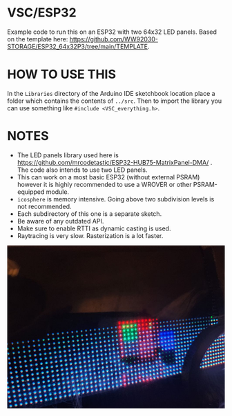 # VSC/ESP32

Example code to run this on an ESP32 with two 64x32 LED panels. Based on the template here: https://github.com/WW92030-STORAGE/ESP32_64x32P3/tree/main/TEMPLATE.  

# HOW TO USE THIS

In the `Libraries` directory of the Arduino IDE sketchbook location place a folder which contains the contents of `../src`. Then to import the library you can use something like `#include <VSC_everything.h>`.

# NOTES

- The LED panels library used here is https://github.com/mrcodetastic/ESP32-HUB75-MatrixPanel-DMA/ . The code also intends to use two LED panels.
- This can work on a most basic ESP32 (without external PSRAM) however it is highly recommended to use a WROVER or other PSRAM-equipped module.
- `icosphere` is memory intensive. Going above two subdivision levels is not recommended.
- Each subdirectory of this one is a separate sketch.
- Be aware of any outdated API.
- Make sure to enable RTTI as dynamic casting is used.
- Raytracing is very slow. Rasterization is a lot faster.

![Example!](../example_outputs/esp32rtx.png?raw=true)